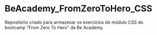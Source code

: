 # BeAcademy_FromZeroToHero_CSS
Repositório criado para armazenar os exercícios do módulo CSS do bootcamp "From Zero To Hero" da Be Academy.
